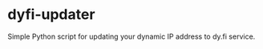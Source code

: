 dyfi-updater
============

Simple Python script for updating your dynamic IP address to dy.fi service.
